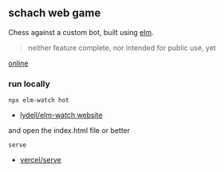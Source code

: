## schach web game

Chess against a custom bot, built using [elm](https://elm-lang.org/).

> neither feature complete, nor intended for public use, yet

[online](https://lue-bird.github.io/schach/)

### run locally
```noformatingples
npx elm-watch hot
```
  - [lydell/elm-watch website](https://lydell.github.io/elm-watch/)

and open the index.html file or better
```noformatingples
serve
```
  - [vercel/serve](https://github.com/vercel/serve)
